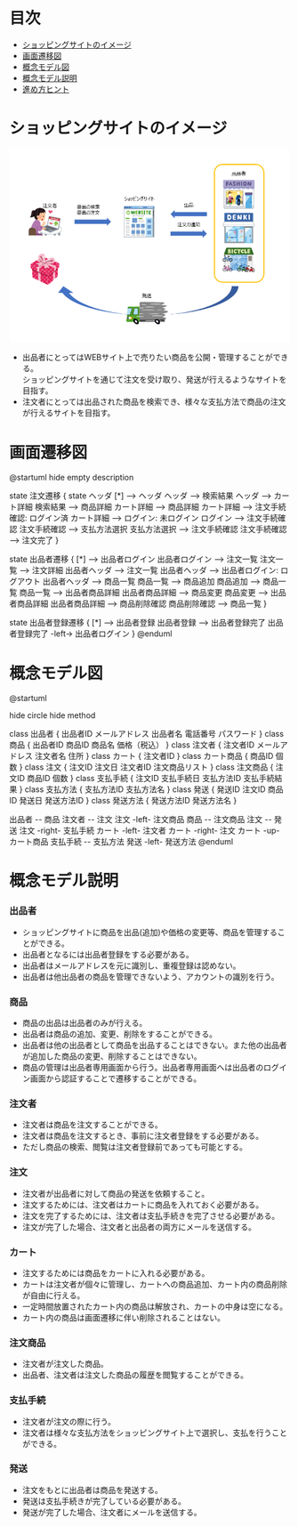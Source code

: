 # 目次
+ [ショッピングサイトのイメージ](#ショッピングサイトのイメージ)
+ [画面遷移図](#画面遷移図)
+ [概念モデル図](#概念モデル図)
+ [概念モデル説明](#概念モデル説明)
+ [進め方ヒント](#進め方ヒント)

# ショッピングサイトのイメージ

![ショッピングサイトイメージ図](images2/3cc79c1e179a46159387b3e9fce073beea72623aee85753dd61d19ec7b6ca9c0.png)  

+ 出品者にとってはWEBサイト上で売りたい商品を公開・管理することができる。  
ショッピングサイトを通じて注文を受け取り、発送が行えるようなサイトを目指す。
+ 注文者にとっては出品された商品を検索でき、様々な支払方法で商品の注文が行えるサイトを目指す。

# 画面遷移図

@startuml
hide empty description

state 注文遷移 {
  state ヘッダ
  [*] --> ヘッダ
  ヘッダ --> 検索結果
  ヘッダ --> カート詳細
  検索結果 --> 商品詳細
  カート詳細 --> 商品詳細
  カート詳細 --> 注文手続確認: ログイン済
  カート詳細 --> ログイン: 未ログイン
  ログイン --> 注文手続確認
  注文手続確認 --> 支払方法選択
  支払方法選択 --> 注文手続確認
  注文手続確認 --> 注文完了
}

state 出品者遷移 {
  [*] --> 出品者ログイン
  出品者ログイン --> 注文一覧
  注文一覧 --> 注文詳細
  出品者ヘッダ --> 注文一覧
  出品者ヘッダ --> 出品者ログイン: ログアウト
  出品者ヘッダ --> 商品一覧
  商品一覧 --> 商品追加
  商品追加 --> 商品一覧
  商品一覧 --> 出品者商品詳細
  出品者商品詳細 --> 商品変更
  商品変更 --> 出品者商品詳細
  出品者商品詳細 --> 商品削除確認
  商品削除確認 --> 商品一覧
}

state 出品者登録遷移 {
  [*] --> 出品者登録
  出品者登録 --> 出品者登録完了
  出品者登録完了 -left-> 出品者ログイン
}
@enduml

# 概念モデル図

@startuml

hide circle
hide method

class 出品者 {
  出品者ID
  メールアドレス
  出品者名
  電話番号
  パスワード
}
class 商品 {
  出品者ID
  商品ID
  商品名
  価格（税込）
}
class 注文者 {
  注文者ID
  メールアドレス
  注文者名
  住所
}
class カート {
  注文者ID
}
class カート商品 {
  商品ID
  個数
}
class 注文 {
  注文ID
  注文日
  注文者ID
  注文商品リスト
}
class 注文商品 {
  注文ID
  商品ID
  個数
}
class 支払手続 {
  注文ID
  支払手続日
  支払方法ID
  支払手続結果
}
class 支払方法 {
  支払方法ID
  支払方法名
}
class 発送 {
  発送ID
  注文ID
  商品ID
  発送日
  発送方法ID
}
class 発送方法 {
  発送方法ID
  発送方法名
}

出品者 -- 商品
注文者 -- 注文
注文 -left- 注文商品
商品 -- 注文商品
注文 -- 発送
注文 -right- 支払手続
カート -left- 注文者
カート -right- 注文
カート -up- カート商品
支払手続 -- 支払方法
発送 -left- 発送方法
@enduml

# 概念モデル説明

### 出品者

+ ショッピングサイトに商品を出品(追加)や価格の変更等、商品を管理することができる。
+ 出品者となるには出品者登録をする必要がある。
+ 出品者はメールアドレスを元に識別し、重複登録は認めない。
+ 出品者は他出品者の商品を管理できないよう、アカウントの識別を行う。

### 商品

+ 商品の出品は出品者のみが行える。
+ 出品者は商品の追加、変更、削除をすることができる。
+ 出品者は他の出品者として商品を出品することはできない。また他の出品者が追加した商品の変更、削除することはできない。
+ 商品の管理は出品者専用画面から行う。出品者専用画面へは出品者のログイン画面から認証することで遷移することができる。

### 注文者

+ 注文者は商品を注文することができる。
+ 注文者は商品を注文するとき、事前に注文者登録をする必要がある。
+ ただし商品の検索、閲覧は注文者登録前であっても可能とする。

### 注文

+ 注文者が出品者に対して商品の発送を依頼すること。
+ 注文するためには、注文者はカートに商品を入れておく必要がある。
+ 注文を完了するためには、注文者は支払手続きを完了させる必要がある。
+ 注文が完了した場合、注文者と出品者の両方にメールを送信する。

### カート

+ 注文するためには商品をカートに入れる必要がある。
+ カートは注文者が個々に管理し、カートへの商品追加、カート内の商品削除が自由に行える。
+ 一定時間放置されたカート内の商品は解放され、カートの中身は空になる。
+ カート内の商品は画面遷移に伴い削除されることはない。

### 注文商品

+ 注文者が注文した商品。
+ 出品者、注文者は注文した商品の履歴を閲覧することができる。

### 支払手続

+ 注文者が注文の際に行う。
+ 注文者は様々な支払方法をショッピングサイト上で選択し、支払を行うことができる。

### 発送

+ 注文をもとに出品者は商品を発送する。
+ 発送は支払手続きが完了している必要がある。
+ 発送が完了した場合、注文者にメールを送信する。
